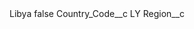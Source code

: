 <?xml version="1.0" encoding="UTF-8"?>
<CustomMetadata xmlns="http://soap.sforce.com/2006/04/metadata" xmlns:xsi="http://www.w3.org/2001/XMLSchema-instance" xmlns:xsd="http://www.w3.org/2001/XMLSchema">
    <label>Libya</label>
    <protected>false</protected>
    <values>
        <field>Country_Code__c</field>
        <value xsi:type="xsd:string">LY</value>
    </values>
    <values>
        <field>Region__c</field>
        <value xsi:nil="true"/>
    </values>
</CustomMetadata>
